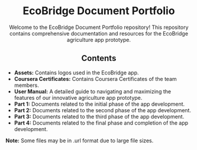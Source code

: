 <h1 align="center">EcoBridge Document Portfolio</h1>

<p align="center">
  Welcome to the EcoBridge Document Portfolio repository! This repository contains comprehensive documentation and resources for the EcoBridge agriculture app prototype.
</p>

<h2 align="center">Contents</h2>

- **Assets:** Contains logos used in the EcoBridge app.
- **Coursera Certificates:** Contains Coursera Certificates of the team members.
- **User Manual:** A detailed guide to navigating and maximizing the features of our innovative agriculture app prototype.
- **Part 1:** Documents related to the initial phase of the app development.
- **Part 2:** Documents related to the second phase of the app development.
- **Part 3:** Documents related to the third phase of the app development.
- **Part 4:** Documents related to the final phase and completion of the app development.


**Note:** Some files may be in .url format due to large file sizes.
